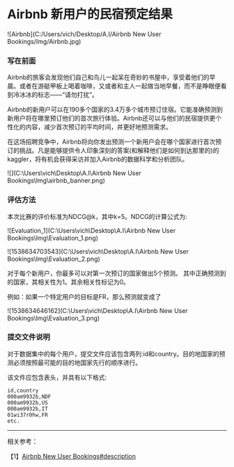 # Airbnb 新用户的民宿预定结果

![Airbnb](C:/Users/vich/Desktop/A.I/Airbnb New User Bookings/Img/Airbnb.jpg)



### 写在前面

Airbnb的旅客会发现他们自己和鸟儿一起呆在奇妙的书屋中，享受着他们的早晨。或者在游艇甲板上喝着咖啡，又或者和主人一起做当地早餐，而不是睁眼便看到冷冰冰的标志——“请勿打扰”。

Airbnb的新用户可以在190多个国家的3.4万多个城市预订住宿。它能准确预测到新用户将在哪里预订他们的首次旅行体验。Airbnb还可以与他们的民宿提供更个性化的内容，减少首次预订的平均时间，并更好地预测需求。

在这场招聘竞争中，Airbnb将向你发出预测一个新用户会在哪个国家进行首次预订的挑战。凡是能够提供令人印象深刻的答案(和解释他们是如何到达那里的)的kaggler，将有机会获得采访并加入Airbnb的数据科学和分析团队。

![](C:\Users\vich\Desktop\A.I\Airbnb New User Bookings\Img\airbnb_banner.png)

### 评估方法

本次比赛的评价标准为NDCG@k，其中k=5。NDCG的计算公式为: 

![Evaluation_1](C:\Users\vich\Desktop\A.I\Airbnb New User Bookings\Img\Evaluation_1.png)

![1538634703543](C:\Users\vich\Desktop\A.I\Airbnb New User Bookings\Img\Evaluation_2.png)

对于每个新用户，你最多可以对第一次预订的国家做出5个预测。 其中正确预测到的国家，其相关性为1。其余相关性标记为0。

例如：如果一个特定用户的目标是FR，那么预测就变成了 

![1538634646162](C:\Users\vich\Desktop\A.I\Airbnb New User Bookings\Img\Evaluation_3.png)

### 提交文件说明

对于数据集中的每个用户，提交文件应该包含两列:id和country。目的地国家的预测必须按照最可能的目的地国家先行的顺序进行。 

该文件应包含表头，并具有以下格式: 

```
id,country
000am9932b,NDF
000am9932b,US
000am9932b,IT
01wi37r0hw,FR
etc.
```



****

相关参考：

【1】[Airbnb New User Bookings#description](https://www.kaggle.com/c/airbnb-recruiting-new-user-bookings#description)